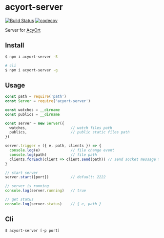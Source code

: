 # acyort-server

[![Build Status](https://travis-ci.org/acyortjs/acyort-server.svg?branch=master)](https://travis-ci.org/acyortjs/acyort-server)
[![codecov](https://codecov.io/gh/acyortjs/acyort-server/branch/master/graph/badge.svg)](https://codecov.io/gh/acyortjs/acyort-server)

Server for [AcyOrt](https://github.com/acyortjs/acyort)

## Install

```bash
$ npm i acyort-server -S

# cli
$ npm i acyort-server -g
```

## Usage

```js
const path = require('path')
const Server = require('acyort-server')

const watches = __dirname
const publics = __dirname

const server = new Server({
  watches,                    // watch files path
  publics,                    // public static files path
})

server.trigger = ({ e, path, clients }) => {
  console.log(e)              // file change event
  console.log(path)           // file path
  clients.forEach(client => client.send(path)) // send socket message to clients
}

// start server
server.start([port])          // default: 2222

// server is running
console.log(server.running)   // true

// get status
console.log(server.status)    // { e, path }
```

## Cli

```bash
$ acyort-server [-p port]
```

